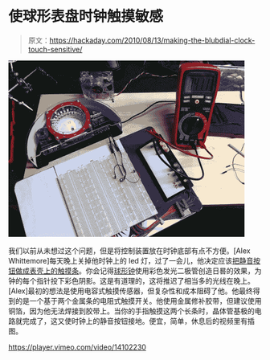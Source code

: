 # 使球形表盘时钟触摸敏感

> 原文：<https://hackaday.com/2010/08/13/making-the-blubdial-clock-touch-sensitive/>

![](img/3072878447c2828a4c9d40f8b31402ae.png "Back Camera")

我们以前从未想过这个问题，但是将控制装置放在时钟底部有点不方便。[Alex Whittemore]每天晚上关掉他时钟上的 led 灯，过了一会儿，他决定应该[把静音按钮做成表壳上的触摸条](http://www.alexwhittemore.com/?p=447)。你会记得[球形钟](http://hackaday.com/2009/12/10/bulbdial-clock-kit-released/)使用彩色发光二极管创造日晷的效果，为钟的每个指针投下彩色阴影。这是有道理的，这将推迟了相当多的光线在晚上。[Alex]最初的想法是使用电容式触摸传感器，但复杂性和成本阻碍了他。他最终得到的是一个基于两个金属条的电阻式触摸开关。他使用金属修补胶带，但建议使用铜箔，因为他无法焊接到胶带上。当你的手指触摸这两个长条时，晶体管基极的电路就完成了，这又使时钟上的静音按钮接地。便宜，简单，休息后的视频里有插图。

<https://player.vimeo.com/video/14102230>

</div> </body> </html>